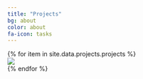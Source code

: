 ```yaml
---
title: "Projects"
bg: about
color: about
fa-icon: tasks
---
```


<div class="row partners">
{% for item in site.data.projects.projects %}
  <div class="col s12 partner valign">
    <a href="{{ item.url }}" target="blank"><img src="img/projects/{{ item.image }}"/></a>
  </div>
  {% endfor %}
  </div>
